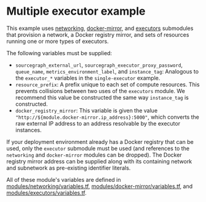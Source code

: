 # Multiple executor example

This example uses [networking](https://registry.terraform.io/modules/sourcegraph/executors/google/5.0.0/submodules/networking), [docker-mirror](https://registry.terraform.io/modules/sourcegraph/executors/google/5.0.0/submodules/docker-mirror), and [executors](https://registry.terraform.io/modules/sourcegraph/executors/google/5.0.0/submodules/executors) submodules that provision a network, a Docker registry mirror, and sets of resources running one or more types of executors.

The following variables must be supplied:

- `sourcegraph_external_url`, `sourcegraph_executor_proxy_password`, `queue_name`, `metrics_environment_label`, and `instance_tag`: Analogous to the `executor_*` variables in the `single-executor` example.
- `resource_prefix`: A prefix unique to each set of compute resources. This prevents collisions between two uses of the `executors` module. We recommend this value be constructed the same way `instance_tag` is constructed.
- `docker_registry_mirror`: This variable is given the value `"http://${module.docker-mirror.ip_address}:5000"`, which converts the raw external IP address to an address resolvable by the executor instances.

If your deployment environment already has a Docker registry that can be used, only the `executor` submodule must be used (and references to the `networking` and `docker-mirror` modules can be dropped). The Docker registry mirror address can be supplied along with its containing network and subnetwork as pre-existing identifier literals.

All of these module's variables are defined in [modules/networking/variables.tf](https://github.com/sourcegraph/terraform-google-executors/blob/v5.0.0/modules/networking/variables.tf), [modules/docker-mirror/variables.tf](https://github.com/sourcegraph/terraform-google-executors/blob/v5.0.0/modules/docker-mirror/variables.tf), and [modules/executors/variables.tf](https://github.com/sourcegraph/terraform-google-executors/blob/v5.0.0/modules/executors/variables.tf).

